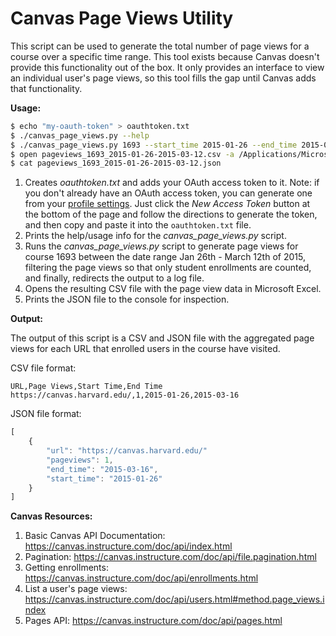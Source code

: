 # Canvas Page Views Utility

This script can be used to generate the total number of page views for a course over a specific time range. This tool exists because Canvas doesn't provide this functionality out of the box. It only provides an interface to view an individual user's page views, so this tool fills the gap until Canvas adds that functionality. 

**Usage:**

```sh
$ echo "my-oauth-token" > oauthtoken.txt
$ ./canvas_page_views.py --help
$ ./canvas_page_views.py 1693 --start_time 2015-01-26 --end_time 2015-03-12 --enrollment_types StudentEnrollment >log.txt 2>&1
$ open pageviews_1693_2015-01-26-2015-03-12.csv -a /Applications/Microsoft\ Office\ 2011/Microsoft\ Excel.app/
$ cat pageviews_1693_2015-01-26-2015-03-12.json
```

1. Creates *oauthtoken.txt* and adds your OAuth access token to it. Note: if you don't already have an OAuth access token, you can generate one from your [profile settings](https://canvas.harvard.edu/profile/settings). Just click the *New Access Token* button at the bottom of the page and follow the directions to generate the token, and then copy and paste it into the ```oauthtoken.txt``` file.
2. Prints the help/usage info for the *canvas_page_views.py* script.
3. Runs the *canvas_page_views.py* script to generate page views for course 1693 between the date range Jan 26th - March 12th of 2015, filtering the page views so that only student enrollments are counted, and finally, redirects the output to a log file.
4. Opens the resulting CSV file with the page view data in Microsoft Excel.
5. Prints the JSON file to the console for inspection. 

**Output:**

The output of this script is a CSV and JSON file with the aggregated page views for each URL that enrolled users in the course have visited. 

CSV file format: 

```plain
URL,Page Views,Start Time,End Time
https://canvas.harvard.edu/,1,2015-01-26,2015-03-16
```

JSON file format:

```javascript
[
    {  
        "url": "https://canvas.harvard.edu/"
        "pageviews": 1,
        "end_time": "2015-03-16",
        "start_time": "2015-01-26"
    }
]
```

**Canvas Resources:**

1. Basic Canvas API Documentation: https://canvas.instructure.com/doc/api/index.html
2. Pagination: https://canvas.instructure.com/doc/api/file.pagination.html
2. Getting enrollments: https://canvas.instructure.com/doc/api/enrollments.html
3. List a user's page views: https://canvas.instructure.com/doc/api/users.html#method.page_views.index
4. Pages API: https://canvas.instructure.com/doc/api/pages.html
